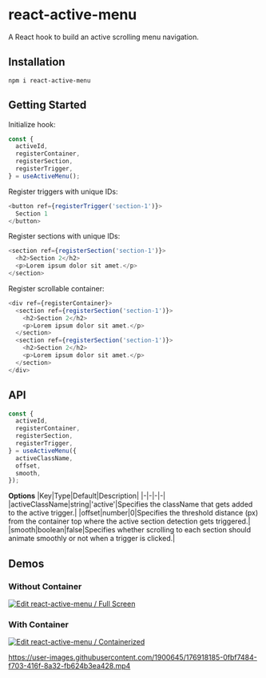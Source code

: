 # react-active-menu

A React hook to build an active scrolling menu navigation.

## Installation

```
npm i react-active-menu
```

## Getting Started

Initialize hook:

```javascript
const {
  activeId,
  registerContainer,
  registerSection,
  registerTrigger,
} = useActiveMenu();
```

Register triggers with unique IDs:

```javascript
<button ref={registerTrigger('section-1')}>
  Section 1
</button>
```

Register sections with unique IDs:

```javascript
<section ref={registerSection('section-1')}>
  <h2>Section 2</h2>
  <p>Lorem ipsum dolor sit amet.</p>
</section>
```

Register scrollable container:

```javascript
<div ref={registerContainer}>
  <section ref={registerSection('section-1')}>
    <h2>Section 2</h2>
    <p>Lorem ipsum dolor sit amet.</p>
  </section>
  <section ref={registerSection('section-1')}>
    <h2>Section 2</h2>
    <p>Lorem ipsum dolor sit amet.</p>
  </section>
</div>
```

## API

```javascript
const {
  activeId,
  registerContainer,
  registerSection,
  registerTrigger,
} = useActiveMenu({
  activeClassName,
  offset,
  smooth,
});
```

**Options**
|Key|Type|Default|Description|
|-|-|-|-|
|activeClassName|string|'active'|Specifies the className that gets added to the active trigger.|
|offset|number|0|Specifies the threshold distance (px) from the container top where the active section detection gets triggered.|
|smooth|boolean|false|Specifies whether scrolling to each section should animate smoothly or not when a trigger is clicked.|

## Demos

### Without Container

[![Edit react-active-menu / Full Screen](https://codesandbox.io/static/img/play-codesandbox.svg)](https://codesandbox.io/s/react-active-menu-full-screen-ze7slj?fontsize=14&hidenavigation=1&theme=dark)

### With Container

[![Edit react-active-menu / Containerized](https://codesandbox.io/static/img/play-codesandbox.svg)](https://codesandbox.io/s/react-active-menu-containerized-gng1rz?fontsize=14&hidenavigation=1&theme=dark)

https://user-images.githubusercontent.com/1900645/176918185-0fbf7484-f703-416f-8a32-fb624b3ea428.mp4
